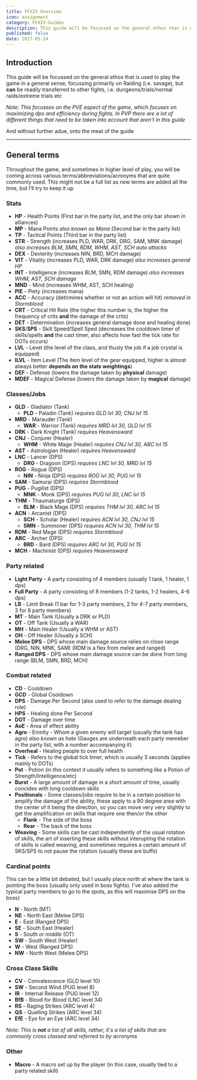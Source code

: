 ```yaml
---
title: FFXIV Overview
icon: assignment
category: FFXIV-Guides
description: This guide will be focussed on the general ethos that is used to play the game in a general sense, focussing primarily on Raiding (i.e. savage), but can be readily transferred to other fights, i.e. dungeons/trials/normal raids/extreme trials etc
published: false
date: 2017-05-24
---
```


## Introduction
This guide will be focussed on the general ethos that is used to play the game in a general sense, focussing primarily on Raiding (i.e. savage), but **can** be readily transferred to other fights, i.e. dungeons/trials/normal raids/extreme trials etc

*Note: This focusses on the PVE aspect of the game, which focuses on maximizing dps and efficiency during fights. In PVP there are a lot of different things that need to be taken into account that aren't in this guide*

And without further adue, onto the meat of the guide

---

## General terms
Throughout the game, and sometimes in higher level of play, you will be coming across various terms/abbreviations/acronyms that are quite commonly used. This might not be a full list as new terms are added all the time, but I’ll try to keep it up

### Stats
- **HP** - Health Points (First bar in the party list, and the only bar shown in alliances)
- **MP** - Mana Points *also known as Mana* (Second bar in the party list)
- **TP** - Tactical Points (Third bar in the party list)
- **STR** - Strength (increases PLD, WAR, DRK, DRG, SAM, MNK damage) *also increases BLM, SMN, RDM, WHM, AST, SCH auto attacks*
- **DEX** - Dexterity (increases NIN, BRD, MCH damage)
- **VIT** - Vitality (increases PLD, WAR, DRK damage) *also increases general HP*
- **INT** - Intelligence (increases BLM, SMN, RDM damage) *also increases WHM, AST, SCH damage*
- **MND** - Mind (increases WHM, AST, SCH healing)
- **PIE** - Piety (increases mana)
- **ACC** - Accuracy (detirmines whether or not an action will hit) *removed in Stormblood*
- **CRT** - Critical Hit Rate (the higher this number is, the higher the frequency of crits **and** the damage of the crits)
- **DET** - Determination (increases general damage done and healing done)
- **SKS**/**SPS** - Skill Speed/Spell Sped (decreases the cooldown timer of skills/spells **and** the cast timer, also affects how fast the tick rate for DOTs occurs)
- **LVL** - Level (the level of the class, and thusly the job if a job crystal is equipped)
- **ILVL** - Item Level (The item level of the gear equipped, higher is almost always better **depends on the stats weightings**)
- **DEF** - Defense (lowers the damage taken by **physical** damage)
- **MDEF** - Magical Defense (lowers the damage taken by **magical** damage)

### Classes/Jobs
- **GLD** - Gladiator (Tank)
    - **PLD** - Paladin (Tank) *requires GLD lvl 30, CNJ lvl 15*
- **MRD** - Marauder (Tank)
    - **WAR** - Warrior (Tank) *requires MRD lvl 30, GLD lvl 15*
- **DRK** - Dark Knight (Tank) *requires Heavensward*
- **CNJ** - Conjurer (Healer)
    - **WHM** - White Mage (Healer) *requires CNJ lvl 30, ARC lvl 15*
- **AST** - Astrologian (Healer) *requires Heavensward*
- **LNC** - Lancer (DPS)
    - **DRG** - Dragoon (DPS) *requires LNC lvl 30, MRD lvl 15*
- **ROG** - Rogue (DPS)
    - **NIN** - Ninja (DPS) *requires ROG lvl 30, PUG lvl 15*
- **SAM** - Samurai (DPS) *requires Stormblood*
- **PUG** - Pugilist (DPS)
    - **MNK** - Monk (DPS) *requires PUG lvl 30, LNC lvl 15*
- **THM** - Thaumaturge (DPS)
    - **BLM** - Black Mage (DPS) *requires THM lvl 30, ARC lvl 15*
- **ACN** - Arcanist (DPS)
    - **SCH** - Scholar (Healer) *requires ACN lvl 30, CNJ lvl 15*
    - **SMN** - Summoner (DPS) *requires ACN lvl 30, THM lvl 15*
- **RDM** - Red Mage (DPS) *requires Stormblood*
- **ARC** - Archer (DPS)
    - **BRD** - Bard (DPS) *requires ARC lvl 30, PUG lvl 15*
- **MCH** - Machinist (DPS) *requires Heavensward*

### Party related
- **Light Party** - A party consisting of 4 members (usually 1 tank, 1 healer, 1 dps)
- **Full Party** - A party consisting of 8 members (1-2 tanks, 1-2 healers, 4-6 dps)
- **LB** - Limit Break (1 bar for 1-3 party members, 2 for 4-7 party members, 3 for 8 party members)
- **MT** - Main Tank (Usually a DRK or PLD)
- **OT** - Off Tank (Usually a WAR)
- **MH** - Main Healer (Usually a WHM or AST)
- **OH** - Off Healer (Usually a SCH)
- **Melee DPS** - DPS whose main damage source relies on close range (DRG, NIN, MNK, SAM) (RDM is a flex from melee and ranged)
- **Ranged DPS** - DPS whose main damage source can be done from long range (BLM, SMN, BRD, MCH)

### Combat related
- **CD** - Cooldown
- **GCD** - Global Cooldown
- **DPS** - Damage Per Second (also used to refer to the damage dealing role)
- **HPS** - Healing done Per Second
- **DOT** - Damage over time
- **AoE** - Area of effect ability
- **Agro** - Enmity - Whom a given enemy will target (usually the tank has agro) *also known as hate* (Gauges are underneath each party memeber in the party list, with a number accompanying it)
- **Overheal** - Healing people to over full health
- **Tick** - Refers to the global tick timer, which is usually 3 seconds (applies mainly to DOTs)
- **Pot** - Potion (in this context it usually refers to something like a Potion of Strength/Intelligence/etc)
- **Burst** - A large amount of damage in a short amount of time, usually concides with long cooldown skills
- **Positionals** - Some classes/jobs require to be in a certain position to amplify the damage of the ability, these apply to a 90 degree area with the center of it being the direction, so you can move very very slightly to get the amplification on skills that require one then/or the other
    - **Flank** - The side of the boss
    - **Rear** - The back of the boss
- **Weaving** - Some skills can be cast independently of the usual rotation of skills, the art of inserting these skills without interupting the rotation of skills is called weaving, and sometimes requires a certain amount of SKS/SPS to not pause the rotation (usually these are buffs)

### Cardinal points
This can be a little bit debated, but I usually place north at where the tank is pointing the boss (usually only used in boss fights). I've also added the typical party members to go to the spots, as this will maximise DPS on the boss)
- **N** - North (MT)
- **NE** - North East (Melee DPS)
- **E** - East (Ranged DPS)
- **SE** - South East (Healer)
- **S** - South *or middle* (OT)
- **SW** - South West (Healer)
- **W** - West (Ranged DPS)
- **NW** - North West (Melee DPS)

### Cross Class Skills
- **CV** - Convalescence (GLD level 10)
- **SW** - Second Wind (PUG level 8)
- **IR** - Internal Release (PUG level 12)
- **BfB** - Blood for Blood (LNC level 34)
- **RS** - Raging Strikes (ARC level 4)
- **QS** - Quelling Strikes (ARC level 34)
- **EfE** - Eye for an Eye (ARC level 34)

*Note: This is **not** a list of all skills, rather, it's a list of skills that are commonly cross classed and referred to by acronyms*

### Other
- **Macro** - A macro set up by the player (in this case, usually tied to a party related skill)
